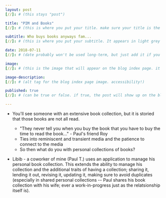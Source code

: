 ```yaml
---
layout: post
[//]: # (this stays "post")

title: "PIM and Books"
[//]: # (this is where you put your title. make sure your title is the same name as the file)

subtitle: Who buys books anyways fam...
[//]: # (this is where you put your subtitle. It appears in light grey under the title currently and underneath post on blog post index listing)

date: 2018-07-11
[//]: # (date probably won't be used long-term, but just add it if you want)

image: 
[//]: # (this is the image that will appear on the blog index page. it'll be a fixed dimension for all images used. I may have to have 2 images; one for the blog index page and one for the header of the post itself)

image-description: 
[//]: # (alt tag for the blog index page image. accessibility!)

published: true
[//]: # (can be true or false. if true, the post will show up on the blog index page, if not, it won't.)

---
```



- You'll see someone with an extensive book collection, but it is storied that those books are not all read.
	- "They never tell you when you buy the book that you have to buy the time to read the book..." - Paul's friend Roy
	- Ties into reminiscent and transient media and the patience to connect to the media
	- So then what do you with personal collections of books?

- Libib - a coworker of mine (Paul T.) uses an application to manage his personal book collection. This extends the ability to manage his collection and the additional traits of having a collection; sharing it, lending it out, revising it, updating it, making sure to avoid duplicates (especially in shared personal collections -- Paul shares his book collection with his wife; ever a work-in-progress just as the relatsionship itself is).

